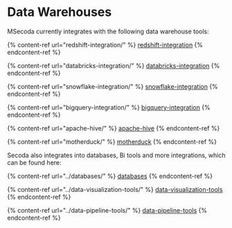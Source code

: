 # Data Warehouses

MSecoda currently integrates with the following data warehouse tools:

{% content-ref url="redshift-integration/" %}
[redshift-integration](redshift-integration/)
{% endcontent-ref %}

{% content-ref url="databricks-integration/" %}
[databricks-integration](databricks-integration/)
{% endcontent-ref %}

{% content-ref url="snowflake-integration/" %}
[snowflake-integration](snowflake-integration/)
{% endcontent-ref %}

{% content-ref url="bigquery-integration/" %}
[bigquery-integration](bigquery-integration/)
{% endcontent-ref %}

{% content-ref url="apache-hive/" %}
[apache-hive](apache-hive/)
{% endcontent-ref %}

{% content-ref url="motherduck/" %}
[motherduck](motherduck/)
{% endcontent-ref %}

Secoda also integrates into databases, Bi tools and more integrations, which can be found here:

{% content-ref url="../databases/" %}
[databases](../databases/)
{% endcontent-ref %}

{% content-ref url="../data-visualization-tools/" %}
[data-visualization-tools](../data-visualization-tools/)
{% endcontent-ref %}

{% content-ref url="../data-pipeline-tools/" %}
[data-pipeline-tools](../data-pipeline-tools/)
{% endcontent-ref %}
